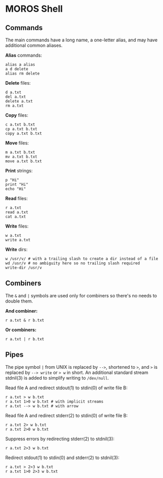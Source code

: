 # MOROS Shell

## Commands

The main commands have a long name, a one-letter alias, and may have
additional common aliases.

**Alias** commands:

```
alias a alias
a d delete
alias rm delete
```

**Delete** files:

```
d a.txt
del a.txt
delete a.txt
rm a.txt
```

**Copy** files:

```
c a.txt b.txt
cp a.txt b.txt
copy a.txt b.txt
```

**Move** files:

```
m a.txt b.txt
mv a.txt b.txt
move a.txt b.txt
```

**Print** strings:

```
p "Hi"
print "Hi"
echo "Hi"
```

**Read** files:

```
r a.txt
read a.txt
cat a.txt
```

**Write** files:

```
w a.txt
write a.txt
```

**Write** dirs:

```
w /usr/v/ # with a trailing slash to create a dir instead of a file
wd /usr/v # no ambiguity here so no trailing slash required
write-dir /usr/v
```

## Combiners

The `&` and `|` symbols are used only for combiners so there's no needs to
double them.

**And combiner:**

```
r a.txt & r b.txt
```

**Or combiners:**

```
r a.txt | r b.txt
```

## Pipes

The pipe symbol `|` from UNIX is replaced by `-->`, shortened to `>`, and `>`
is replaced by `--> write` or `> w` in short. An additional standard stream
stdnil(3) is added to simplify writing to `/dev/null`.

Read file A and redirect stdout(1) to stdin(0) of write file B:

```
r a.txt > w b.txt
r a.txt 1>0 w b.txt # with implicit streams
r a.txt --> w b.txt # with arrow
```

Read file A and redirect stderr(2) to stdin(0) of write file B:

```
r a.txt 2> w b.txt
r a.txt 2>0 w b.txt
```

Suppress errors by redirecting stderr(2) to stdnil(3):

```
r a.txt 2>3 w b.txt
```

Redirect stdout(1) to stdin(0) and stderr(2) to stdnil(3):

```
r a.txt > 2>3 w b.txt
r a.txt 1>0 2>3 w b.txt
```
